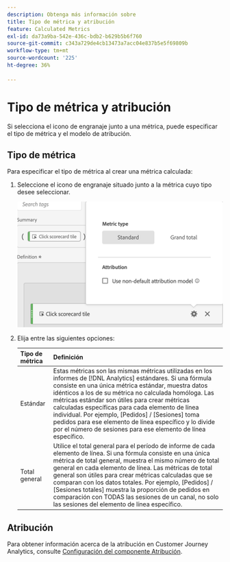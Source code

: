 ```yaml
---
description: Obtenga más información sobre
title: Tipo de métrica y atribución
feature: Calculated Metrics
exl-id: da73a9ba-542e-436c-bdb2-b629b5b6f760
source-git-commit: c343a729de4cb13473a7acc04e837b5e5f69809b
workflow-type: tm+mt
source-wordcount: '225'
ht-degree: 36%

---
```


# Tipo de métrica y atribución

Si selecciona el icono de engranaje junto a una métrica, puede especificar el tipo de métrica y el modelo de atribución.

## Tipo de métrica

Para especificar el tipo de métrica al crear una métrica calculada:

1. Seleccione el icono de engranaje situado junto a la métrica cuyo tipo desee seleccionar.

   ![Icono de engranaje con ventana emergente que muestra el tipo de métrica igual a Estándar.](assets/cm_type_alloc.png)

1. Elija entre las siguientes opciones:

   | Tipo de métrica | Definición |
   |---|---|
   | Estándar | Estas métricas son las mismas métricas utilizadas en los informes de [!DNL Analytics] estándares. Si una fórmula consiste en una única métrica estándar, muestra datos idénticos a los de su métrica no calculada homóloga. Las métricas estándar son útiles para crear métricas calculadas específicas para cada elemento de línea individual. Por ejemplo, [Pedidos] / [Sesiones] toma pedidos para ese elemento de línea específico y lo divide por el número de sesiones para ese elemento de línea específico. |
   | Total general | Utilice el total general para el período de informe de cada elemento de línea. Si una fórmula consiste en una única métrica de total general, muestra el mismo número de total general en cada elemento de línea. Las métricas de total general son útiles para crear métricas calculadas que se comparan con los datos totales. Por ejemplo, [Pedidos] / [Sesiones totales] muestra la proporción de pedidos en comparación con TODAS las sesiones de un canal, no solo las sesiones del elemento de línea específico. |

## Atribución

Para obtener información acerca de la atribución en Customer Journey Analytics, consulte [Configuración del componente Atribución](/help/data-views/component-settings/attribution.md).
